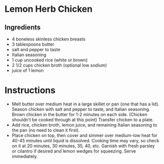 # Lemon Herb Chicken

## Ingredients

- 4 boneless skinless chicken breasts
- 3 tablespoons butter
- salt and pepper to taste
- Italian seasoning
- 1 cup uncooked rice (white or brown)
- 2 1/2 cups chicken broth (optional low sodium)
- juice of 1 lemon

# Instructions

- Melt butter over medium heat in a large skillet or pan (one that has a lid). Season chicken with salt and pepper to taste, and Italian seasoning. Brown chicken in the butter for 1-2 minutes on each side. (Chicken shouldn't be cooked through at this point) Transfer chicken to a plate.
- Add rice, chicken broth, lemon juice, and remaining Italian seasoning to the pan (no need to clean it first).
- Place chicken on top, then cover and simmer over medium-low heat for 40-45 minutes until liquid is dissolved. Cooking time may vary, so check on it at 20 minutes, 30 minutes, 35, 40, etc.
Garnish with fresh parsley or cilantro if desired and lemon wedges for squeezing. Serve immediately.
